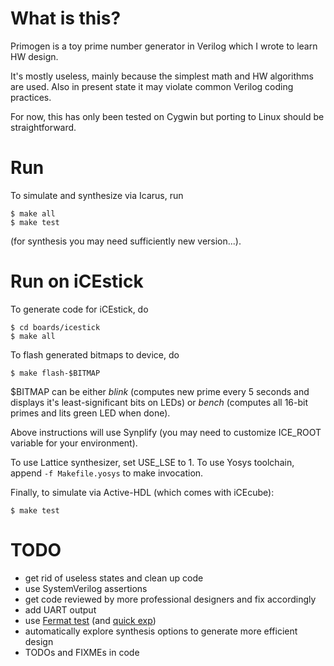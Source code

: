 # What is this?

Primogen is a toy prime number generator in Verilog which I wrote to
learn HW design.

It's mostly useless, mainly because the simplest math and HW algorithms
are used. Also in present state it may violate common Verilog coding
practices.

For now, this has only been tested on Cygwin but porting to Linux
should be straightforward.

# Run

To simulate and synthesize via Icarus, run
```
$ make all
$ make test
```
(for synthesis you may need sufficiently new version...).

# Run on iCEstick

To generate code for iCEstick, do
```
$ cd boards/icestick
$ make all
```

To flash generated bitmaps to device, do
```
$ make flash-$BITMAP
```

$BITMAP can be either _blink_ (computes new prime every
5 seconds and displays it's least-significant bits on LEDs)
or _bench_ (computes all 16-bit primes and lits green LED when
done).

Above instructions will use Synplify (you may need to
customize ICE\_ROOT variable for your environment).

To use Lattice synthesizer, set USE\_LSE to 1.
To use Yosys toolchain, append `-f Makefile.yosys`
to make invocation.

Finally, to simulate via Active-HDL (which comes
with iCEcube):
```
$ make test
```

# TODO

* get rid of useless states and clean up code
* use SystemVerilog assertions
* get code reviewed by more professional designers and fix accordingly
* add UART output
* use [Fermat test](https://en.wikipedia.org/wiki/Fermat_primality_test) (and [quick exp](https://en.wikipedia.org/wiki/Modular_exponentiation))
* automatically explore synthesis options to generate more efficient design
* TODOs and FIXMEs in code

